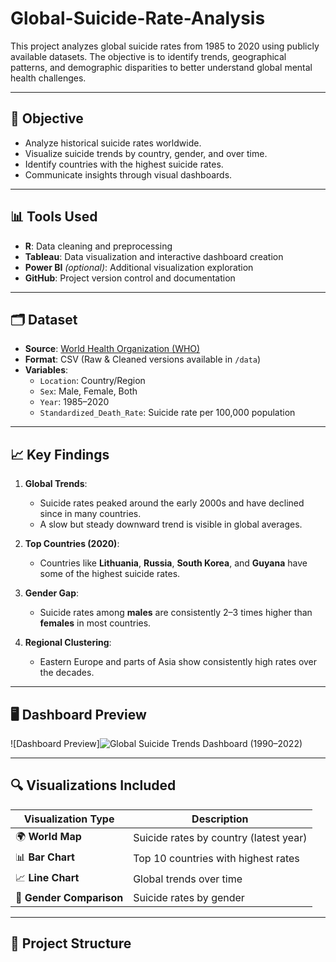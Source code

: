 # Global-Suicide-Rate-Analysis

This project analyzes global suicide rates from 1985 to 2020 using publicly available datasets. The objective is to identify trends, geographical patterns, and demographic disparities to better understand global mental health challenges.

---

## 📌 Objective

- Analyze historical suicide rates worldwide.
- Visualize suicide trends by country, gender, and over time.
- Identify countries with the highest suicide rates.
- Communicate insights through visual dashboards.

---

## 📊 Tools Used

- **R**: Data cleaning and preprocessing
- **Tableau**: Data visualization and interactive dashboard creation
- **Power BI** *(optional)*: Additional visualization exploration
- **GitHub**: Project version control and documentation

---

## 🗂️ Dataset

- **Source**: [World Health Organization (WHO)](https://www.who.int/)
- **Format**: CSV (Raw & Cleaned versions available in `/data`)
- **Variables**:
  - `Location`: Country/Region
  - `Sex`: Male, Female, Both
  - `Year`: 1985–2020
  - `Standardized_Death_Rate`: Suicide rate per 100,000 population

---

## 📈 Key Findings

1. **Global Trends**:
   - Suicide rates peaked around the early 2000s and have declined since in many countries.
   - A slow but steady downward trend is visible in global averages.

2. **Top Countries (2020)**:
   - Countries like **Lithuania**, **Russia**, **South Korea**, and **Guyana** have some of the highest suicide rates.

3. **Gender Gap**:
   - Suicide rates among **males** are consistently 2–3 times higher than **females** in most countries.

4. **Regional Clustering**:
   - Eastern Europe and parts of Asia show consistently high rates over the decades.

---

## 🖥️ Dashboard Preview

![Dashboard Preview]![Global Suicide Trends Dashboard (1990–2022)](https://github.com/user-attachments/assets/7301acb6-2544-47e8-a5d0-a221ed29bb60)


---

## 🔍 Visualizations Included

| Visualization Type | Description |
|--------------------|-------------|
| 🌍 **World Map** | Suicide rates by country (latest year) |
| 📊 **Bar Chart** | Top 10 countries with highest rates |
| 📈 **Line Chart** | Global trends over time |
| 🚻 **Gender Comparison** | Suicide rates by gender |

---

## 📁 Project Structure

